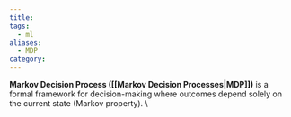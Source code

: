 ```yaml
---
title: 
tags:
  - ml
aliases:
  - MDP
category:
---
```

**Markov Decision Process ([[Markov Decision Processes|MDP]])** is a formal framework for decision-making where outcomes depend solely on the current state (Markov property).
\